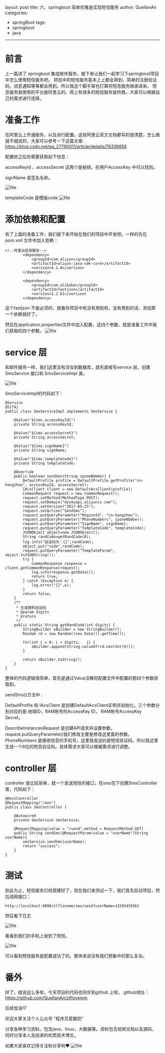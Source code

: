 ﻿layout: post
title: 六、springboot 简单优雅是实现短信服务
author: QuellanAn
categories: 
  - springBoot
tags:
  - springboot
  - java
---

# 前言
上一篇讲了 springboot 集成邮件服务，接下来让我们一起学习下springboot项目中怎么使用短信服务吧。
项目中的短信服务基本上上都会用到，简单的注册验证码，消息通知等等都会用到。所以我这个脚手架也打算将短息服务继承进来。
短息服务我使用的平台是阿里云的。网上有很多的短信服务提供商。大家可以根据自己的需求进行选择。

# 准备工作
在阿里云上开通服务，以及进行配置。这些阿里云官方文档都写的很清楚，怎么做就不细说的，大家可以参考一下这篇文章:
https://blog.csdn.net/qq_27790011/article/details/78339856

配置好之后你需要获取如下信息：

accessKeyId 、accessSecret 这两个是秘钥。在用户AccessKey 中可以找到。

signName 是签名名称。

![file](https://img-blog.csdnimg.cn/20191014132438633.jpeg)

templateCode 是模版code
![file](https://img-blog.csdnimg.cn/20191014132438907.jpeg)


# 添加依赖和配置
有了上面的准备工作，我们接下来开始在我们的项目中开发吧。一样的先在pom.xml 文件中加入依赖：
```
<!--阿里云短信服务-->
        <dependency>
            <groupId>com.aliyun</groupId>
            <artifactId>aliyun-java-sdk-core</artifactId>
            <version>4.1.0</version>
        </dependency>

        <dependency>
            <groupId>com.alibaba</groupId>
            <artifactId>fastjson</artifactId>
            <version>1.2.61</version>
        </dependency>
```
这个fastjson 不是必须的，就看你项目中有没有用到啦，没有用到的话，添加第一个依赖就好了。

然后在application.properties文件中加入配置，这四个参数，就是准备工作中我们获取的四个参数。
![file](https://img-blog.csdnimg.cn/20191014132439216.jpeg?x-oss-process=image/watermark,type_ZmFuZ3poZW5naGVpdGk,shadow_10,text_aHR0cHM6Ly9ibG9nLmNzZG4ubmV0L3FxXzI3NzkwMDEx,size_16,color_FFFFFF,t_70)

# service 层
和邮件服务一样，我们这里没有涉及到数据库，就先直接写service 层，创建SmsService 接口和 SmsServiceImpl 类。

![file](https://img-blog.csdnimg.cn/20191014132439504.jpeg)

SmsServiceImpl的代码如下：
```
@Service
@Slf4j
public class SmsServiceImpl implements SmsService {

    @Value("${sms.accessKeyId}")
    private String accessKeyId;

    @Value("${sms.accessSecret}")
    private String accessSecret;

    @Value("${sms.signName}")
    private String signName;

    @Value("${sms.templateCode}")
    private String templateCode;

    @Override
    public boolean sendSms(String iponeNUmber) {
        DefaultProfile profile = DefaultProfile.getProfile("cn-hangzhou", accessKeyId, accessSecret);
        IAcsClient client = new DefaultAcsClient(profile);
        CommonRequest request = new CommonRequest();
        request.setMethod(MethodType.POST);
        request.setDomain("dysmsapi.aliyuncs.com");
        request.setVersion("2017-05-25");
        request.setAction("SendSms");
        request.putQueryParameter("RegionId", "cn-hangzhou");
        request.putQueryParameter("PhoneNumbers", iponeNUmber);
        request.putQueryParameter("SignName", signName);
        request.putQueryParameter("TemplateCode", templateCode);
        JSONObject object=new JSONObject();
        String randCode=getRandCode(6);
        log.info("验证码为：{}",randCode);
        object.put("code",randCode);
        request.putQueryParameter("TemplateParam", object.toJSONString());
        try {
            CommonResponse response = client.getCommonResponse(request);
            log.info(response.getData());
            return true;
        } catch (Exception e) {
            log.error("{}",e);
        }
        return false;
    }
    /**
     * 生成随机验证码
     * @param digits
     * @return
     */
    public static String getRandCode(int digits) {
        StringBuilder sBuilder = new StringBuilder();
        Random rd = new Random((new Date()).getTime());

        for(int i = 0; i < digits;   i) {
            sBuilder.append(String.valueOf(rd.nextInt(9)));
        }

        return sBuilder.toString();
    }
}

```

整体的代码逻辑很简单，首先是通过Value注解将配置文件中配置的那四个参数获取到。

sendSms()方法中 :

DefaultProfile 和 IAcsClient  是创建DefaultAcsClient实例并初始化。三个参数分别对应的是:地域ID，RAM账号的AccessKey ID， RAM账号AccessKey Secret。 

DescribeInstancesRequest 是创建API请求并设置参数。request.putQueryParamete()我们修改主要是修改这里面的参数。PhoneNumbers 是接收信息的手机号，这里我发送的是短信验证码。所以我这里生成一个6位的短息验证码。具体需求大家可以根据需求进行调整。

# controller 层
controller 层比较简单，就一个发送短信的接口，在sms包下创建SmsController类，代码如下：
```
@RestController
@RequestMapping("/sms")
public class SmsController {

    @Autowired
    private SmsService smsService;

    @RequestMapping(value = "/send",method = RequestMethod.GET)
    public String sendSms(@RequestParam(value = "userName")String userName){
        smsService.sendSms(userName);
        return "success";
    }
}
```

# 测试
到此为止，短信服务已经搭建好了，现在我们来测试一下，我们首先启动项目，然后调用接口：
```
http://localhost:9090/zlflovemm/sms/send?userName=13265459362
```
然后看下日志

![file](https://img-blog.csdnimg.cn/20191014132439777.jpeg)

看看到我们的手机上收到了短信。

![file](https://img-blog.csdnimg.cn/2019101413244054.jpeg?x-oss-process=image/watermark,type_ZmFuZ3poZW5naGVpdGk,shadow_10,text_aHR0cHM6Ly9ibG9nLmNzZG4ubmV0L3FxXzI3NzkwMDEx,size_16,color_FFFFFF,t_70)

可以看到短信服务是配置成功了的。整体来说没有我们想象中的那么复杂。

# 番外

好了，就说这么多啦，今天项目的代码也同步到github 上啦。
github地址：https://github.com/QuellanAn/zlflovemm

后续加油♡

欢迎大家关注个人公众号 "程序员爱酸奶"

分享各种学习资料，包含java，linux，大数据等。资料包含视频文档以及源码，同时分享本人及投递的优质技术博文。

如果大家喜欢记得关注和分享哟❤
![file](https://img-blog.csdnimg.cn/20191014132440551.jpeg?x-oss-process=image/watermark,type_ZmFuZ3poZW5naGVpdGk,shadow_10,text_aHR0cHM6Ly9ibG9nLmNzZG4ubmV0L3FxXzI3NzkwMDEx,size_16,color_FFFFFF,t_70)



